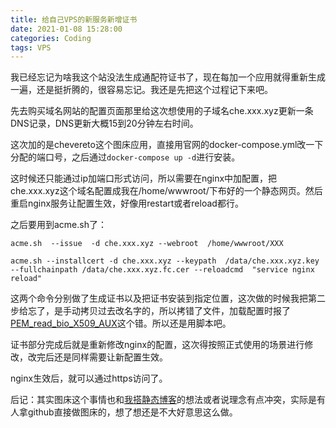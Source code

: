 ```yaml
---
title: 给自己VPS的新服务新增证书
date: 2021-01-08 15:28:00
categories: Coding
tags: VPS
---
```


我已经忘记为啥我这个站没法生成通配符证书了，现在每加一个应用就得重新生成一遍，还是挺折腾的，很容易忘记。我还是先把这个过程记下来吧。

<!-- more -->

先去购买域名网站的配置页面那里给这次想使用的子域名che.xxx.xyz更新一条DNS记录，DNS更新大概15到20分钟左右时间。

这次加的是chevereto这个图床应用，直接用官网的docker-compose.yml改一下分配的端口号，之后通过`docker-compose up -d`进行安装。

这时候还只能通过ip加端口形式访问，所以需要在nginx中加配置，把che.xxx.xyz这个域名配置成我在/home/wwwroot/下布好的一个静态网页。然后重启nginx服务让配置生效，好像用restart或者reload都行。

之后要用到acme.sh了：

```
acme.sh  --issue  -d che.xxx.xyz --webroot  /home/wwwroot/XXX

acme.sh --installcert -d che.xxx.xyz --keypath  /data/che.xxx.xyz.key  --fullchainpath /data/che.xxx.xyz.fc.cer --reloadcmd  "service nginx reload"
```

这两个命令分别做了生成证书以及把证书安装到指定位置，这次做的时候我把第二步给忘了，是手动拷贝过去改名字的，所以拷错了文件，加载配置时报了[PEM_read_bio_X509_AUX](https://ma.ttias.be/nginx-ssl-certificate-errors-pem_read_bio_x509_aux-pem_read_bio_x509-ssl_ctx_use_privatekey_file/)这个错。所以还是用脚本吧。

证书部分完成后就是重新修改nginx的配置，这次得按照正式使用的场景进行修改，改完后还是同样需要让新配置生效。

nginx生效后，就可以通过https访问了。

后记：其实图床这个事情也和[我搭静态博客](https://mykonakona.github.io/2020/05/27/the-way-I-build-a-static-blog/)的想法或者说理念有点冲突，实际是有人拿github直接做图床的，想了想还是不大好意思这么做。